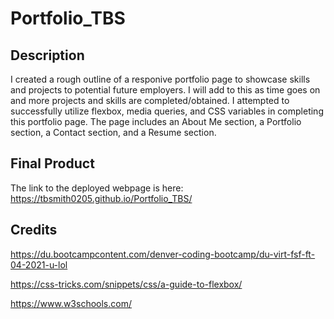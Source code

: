 # Portfolio_TBS

## Description
I created a rough outline of a responive portfolio page to showcase skills and projects to potential future employers. I will add to this as time goes on and more projects and skills are completed/obtained. I attempted to successfully utilize flexbox, media queries, and CSS variables in completing this portfolio page. The page includes an About Me section, a Portfolio section, a Contact section, and a Resume section.

## Final Product

The link to the deployed webpage is here: https://tbsmith0205.github.io/Portfolio_TBS/

## Credits
https://du.bootcampcontent.com/denver-coding-bootcamp/du-virt-fsf-ft-04-2021-u-lol

https://css-tricks.com/snippets/css/a-guide-to-flexbox/

https://www.w3schools.com/
